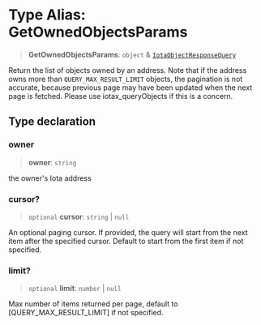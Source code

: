 # Type Alias: GetOwnedObjectsParams

> **GetOwnedObjectsParams**: `object` & [`IotaObjectResponseQuery`](../interfaces/IotaObjectResponseQuery.md)

Return the list of objects owned by an address. Note that if the address owns more than
`QUERY_MAX_RESULT_LIMIT` objects, the pagination is not accurate, because previous page may have
been updated when the next page is fetched. Please use iotax_queryObjects if this is a concern.

## Type declaration

### owner

> **owner**: `string`

the owner's Iota address

### cursor?

> `optional` **cursor**: `string` \| `null`

An optional paging cursor. If provided, the query will start from the next item after the specified
cursor. Default to start from the first item if not specified.

### limit?

> `optional` **limit**: `number` \| `null`

Max number of items returned per page, default to [QUERY_MAX_RESULT_LIMIT] if not specified.
